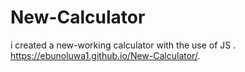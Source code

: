 # New-Calculator
i created a new-working calculator with the use of JS .
https://ebunoluwa1.github.io/New-Calculator/.
